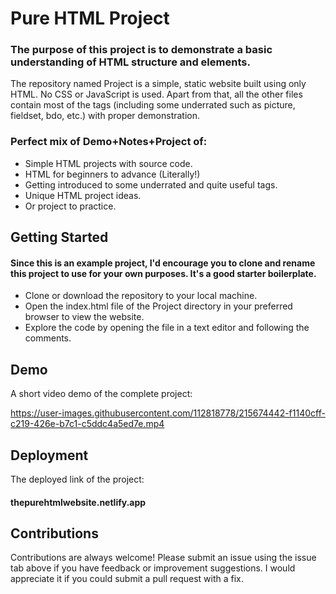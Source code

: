 # Pure HTML Project

### The purpose of this project is to demonstrate a basic understanding of HTML structure and elements.

The repository named Project is a simple, static website built using only HTML. No CSS or JavaScript is used. Apart from that, all the other files contain most of the tags (including some underrated such as picture, fieldset, bdo, etc.) with proper demonstration.

### Perfect mix of Demo+Notes+Project of:

* Simple HTML projects with source code.
* HTML for beginners to advance (Literally!)
* Getting introduced to some underrated and quite useful tags.
* Unique HTML project ideas.
* Or project to practice.
## Getting Started

#### Since this is an example project, I'd encourage you to clone and rename this project to use for your own purposes. It's a good starter boilerplate.

* Clone or download the repository to your local machine.
* Open the index.html file of the Project directory in your preferred browser to view the website.
* Explore the code by opening the file in a text editor and following the comments.




## Demo

A short video demo of the complete project: 


https://user-images.githubusercontent.com/112818778/215674442-f1140cff-c219-426e-b7c1-c5ddc4a5ed7e.mp4







## Deployment

The deployed link of the project:
#### thepurehtmlwebsite.netlify.app

## Contributions

Contributions are always welcome! Please submit an issue using the issue tab above if you have feedback or improvement suggestions. I would appreciate it if you could submit a pull request with a fix.
